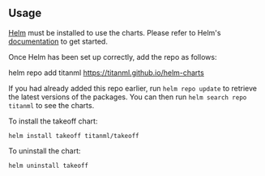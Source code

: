 ## Usage

[Helm](https://helm.sh) must be installed to use the charts.  Please refer to
Helm's [documentation](https://helm.sh/docs) to get started.

Once Helm has been set up correctly, add the repo as follows:

  helm repo add titanml https://titanml.github.io/helm-charts

If you had already added this repo earlier, run `helm repo update` to retrieve
the latest versions of the packages.  You can then run `helm search repo
titanml` to see the charts.

To install the takeoff chart:

    helm install takeoff titanml/takeoff

To uninstall the chart:

    helm uninstall takeoff